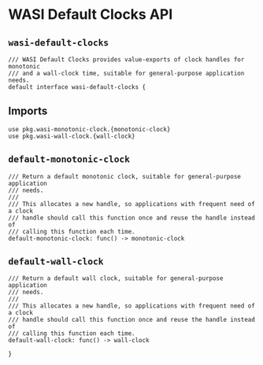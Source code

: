# WASI Default Clocks API

## `wasi-default-clocks`
```wit
/// WASI Default Clocks provides value-exports of clock handles for monotonic
/// and a wall-clock time, suitable for general-purpose application needs.
default interface wasi-default-clocks {
```

## Imports
```wit
use pkg.wasi-monotonic-clock.{monotonic-clock}
use pkg.wasi-wall-clock.{wall-clock}
```

## `default-monotonic-clock`
```wit
/// Return a default monotonic clock, suitable for general-purpose application
/// needs.
///
/// This allocates a new handle, so applications with frequent need of a clock
/// handle should call this function once and reuse the handle instead of
/// calling this function each time.
default-monotonic-clock: func() -> monotonic-clock
```

## `default-wall-clock`
```wit
/// Return a default wall clock, suitable for general-purpose application
/// needs.
///
/// This allocates a new handle, so applications with frequent need of a clock
/// handle should call this function once and reuse the handle instead of
/// calling this function each time.
default-wall-clock: func() -> wall-clock
```

```wit
}
```
